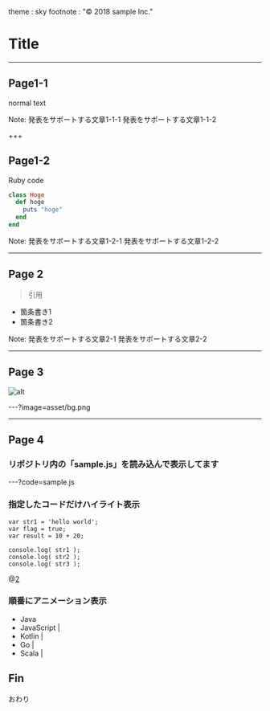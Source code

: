 theme : sky
footnote : "© 2018 sample Inc."

# Title

---
## Page1-1

normal text

Note:
発表をサポートする文章1-1-1
発表をサポートする文章1-1-2

+++

## Page1-2

Ruby code

~~~ruby
class Hoge
  def hoge
    puts "hoge"
  end
end
~~~

Note:
発表をサポートする文章1-2-1
発表をサポートする文章1-2-2

---

## Page 2

>引用

* 箇条書き1
* 箇条書き2

Note:
発表をサポートする文章2-1
発表をサポートする文章2-2

---

## Page 3

![alt](./asset/esa.png)

---?image=asset/bg.png

---

## Page 4

### リポジトリ内の「sample.js」を読み込んで表示してます
---?code=sample.js


### 指定したコードだけハイライト表示
```
var str1 = 'hello world';
var flag = true;
var result = 10 + 20;

console.log( str1 );
console.log( str2 );
console.log( str3 );
```
@[2](flagに「true」を代入)

### 順番にアニメーション表示
- Java
- JavaScript |
- Kotlin |
- Go |
- Scala |

## Fin

おわり

